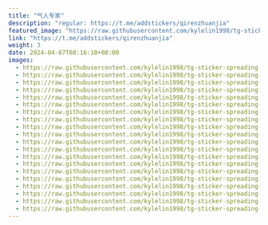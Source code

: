 ```yaml
---
title: "气人专家"
description: "regular: https://t.me/addstickers/qirenzhuanjia"
featured_image: "https://raw.githubusercontent.com/kylelin1998/tg-sticker-spreading-worldwide-images/main/img/e68ea952-2e8a-459f-9cc0-fec104a75c96.jpg"
link: "https://t.me/addstickers/qirenzhuanjia"
weight: 3
date: 2024-04-07T08:16:10+08:00
images:
  - https://raw.githubusercontent.com/kylelin1998/tg-sticker-spreading-worldwide-images/main/img/e68ea952-2e8a-459f-9cc0-fec104a75c96.jpg
  - https://raw.githubusercontent.com/kylelin1998/tg-sticker-spreading-worldwide-images/main/img/2b246549-8272-4371-a7c3-04d208d36c2d.jpg
  - https://raw.githubusercontent.com/kylelin1998/tg-sticker-spreading-worldwide-images/main/img/e0d31d12-281a-4765-800f-504e01cf4693.jpg
  - https://raw.githubusercontent.com/kylelin1998/tg-sticker-spreading-worldwide-images/main/img/e17db568-d3fe-4182-983d-c82bb6aa1604.jpg
  - https://raw.githubusercontent.com/kylelin1998/tg-sticker-spreading-worldwide-images/main/img/2d607fbd-3158-4be4-bd0a-1098af41e9db.jpg
  - https://raw.githubusercontent.com/kylelin1998/tg-sticker-spreading-worldwide-images/main/img/8e0c62cd-28f2-408b-886d-6f8498efe8c9.jpg
  - https://raw.githubusercontent.com/kylelin1998/tg-sticker-spreading-worldwide-images/main/img/c852a982-823e-4838-b808-d82c871d42db.jpg
  - https://raw.githubusercontent.com/kylelin1998/tg-sticker-spreading-worldwide-images/main/img/8d549aeb-99da-4224-adab-ff91747d52a2.jpg
  - https://raw.githubusercontent.com/kylelin1998/tg-sticker-spreading-worldwide-images/main/img/b583357a-c984-4485-9203-a1907891e719.jpg
  - https://raw.githubusercontent.com/kylelin1998/tg-sticker-spreading-worldwide-images/main/img/7ba06c73-73d1-40a1-8210-13d3ad2f4b33.jpg
  - https://raw.githubusercontent.com/kylelin1998/tg-sticker-spreading-worldwide-images/main/img/f47d5168-0cea-49f9-8539-8777ead01a2c.jpg
  - https://raw.githubusercontent.com/kylelin1998/tg-sticker-spreading-worldwide-images/main/img/758f43c1-c327-4179-aeb7-4081f92d18cb.jpg
  - https://raw.githubusercontent.com/kylelin1998/tg-sticker-spreading-worldwide-images/main/img/96ed2339-db2b-4f02-98fa-d676802b6019.jpg
  - https://raw.githubusercontent.com/kylelin1998/tg-sticker-spreading-worldwide-images/main/img/651b1b07-3d6d-48a9-be87-8a09b97e2c9e.jpg
  - https://raw.githubusercontent.com/kylelin1998/tg-sticker-spreading-worldwide-images/main/img/98f66374-48e8-4b7c-9853-0b48f9269f23.jpg
  - https://raw.githubusercontent.com/kylelin1998/tg-sticker-spreading-worldwide-images/main/img/bdbd6160-e951-4f3c-96b5-2e3d39e45eae.jpg
  - https://raw.githubusercontent.com/kylelin1998/tg-sticker-spreading-worldwide-images/main/img/592f72ac-3efa-4253-9ef0-532aadd17a7e.jpg
  - https://raw.githubusercontent.com/kylelin1998/tg-sticker-spreading-worldwide-images/main/img/fe7b862c-ca0b-4901-85c5-d76dc879c378.jpg
  - https://raw.githubusercontent.com/kylelin1998/tg-sticker-spreading-worldwide-images/main/img/d1a55a55-2415-45b0-a2a4-2fbc4664a3d7.jpg
  - https://raw.githubusercontent.com/kylelin1998/tg-sticker-spreading-worldwide-images/main/img/18c131b0-2aed-44a4-b67c-54ecb8a6e7d8.jpg
---
```

